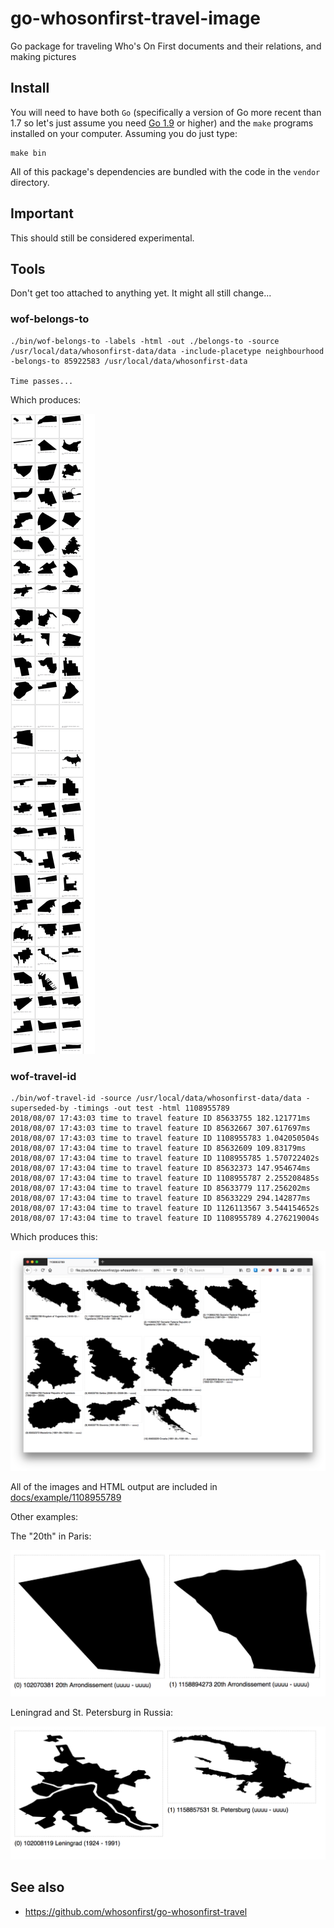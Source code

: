 # go-whosonfirst-travel-image

Go package for traveling Who's On First documents and their relations, and making pictures

## Install

You will need to have both `Go` (specifically a version of Go more recent than 1.7 so let's just assume you need [Go 1.9](https://golang.org/dl/) or higher) and the `make` programs installed on your computer. Assuming you do just type:

```
make bin
```

All of this package's dependencies are bundled with the code in the `vendor` directory.

## Important

This should still be considered experimental.

## Tools

Don't get too attached to anything yet. It might all still change...

### wof-belongs-to

```
./bin/wof-belongs-to -labels -html -out ./belongs-to -source /usr/local/data/whosonfirst-data/data -include-placetype neighbourhood -belongs-to 85922583 /usr/local/data/whosonfirst-data

Time passes...
```

Which produces:

![](docs/images/20180813-sf-belongs-to.png)

### wof-travel-id

```
./bin/wof-travel-id -source /usr/local/data/whosonfirst-data/data -superseded-by -timings -out test -html 1108955789
2018/08/07 17:43:03 time to travel feature ID 85633755 182.121771ms
2018/08/07 17:43:03 time to travel feature ID 85632667 307.617697ms
2018/08/07 17:43:03 time to travel feature ID 1108955783 1.042050504s
2018/08/07 17:43:04 time to travel feature ID 85632609 109.83179ms
2018/08/07 17:43:04 time to travel feature ID 1108955785 1.570722402s
2018/08/07 17:43:04 time to travel feature ID 85632373 147.954674ms
2018/08/07 17:43:04 time to travel feature ID 1108955787 2.255208485s
2018/08/07 17:43:04 time to travel feature ID 85633779 117.256202ms
2018/08/07 17:43:04 time to travel feature ID 85633229 294.142877ms
2018/08/07 17:43:04 time to travel feature ID 1126113567 3.544154652s
2018/08/07 17:43:04 time to travel feature ID 1108955789 4.276219004s
```

Which produces this:

![](docs/images/20180807-yugoslavia.png)

All of the images and HTML output are included in [docs/example/1108955789](docs/example/1108955789)

Other examples:

The "20th" in Paris:

![](docs/images/20180807-20th.png)

Leningrad and St. Petersburg in Russia:

![](docs/images/20180807-leningrad-stpetersburg.png)

## See also

* https://github.com/whosonfirst/go-whosonfirst-travel